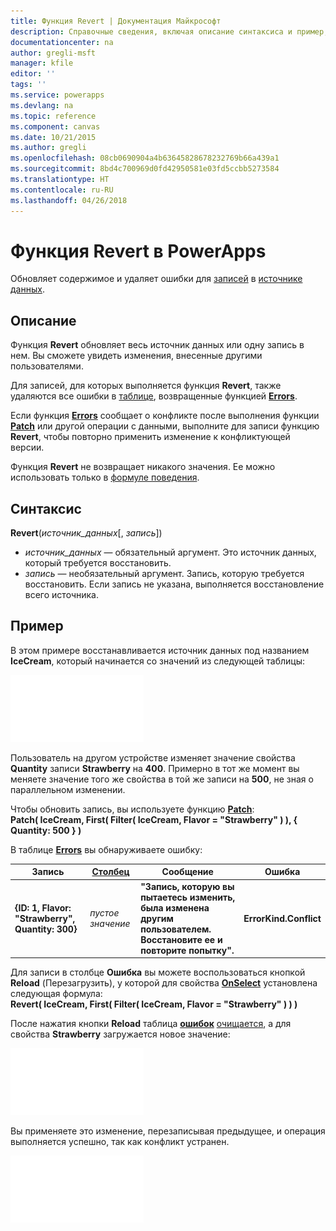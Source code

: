 ```yaml
---
title: Функция Revert | Документация Майкрософт
description: Справочные сведения, включая описание синтаксиса и пример, относительно функции Revert в PowerApps
documentationcenter: na
author: gregli-msft
manager: kfile
editor: ''
tags: ''
ms.service: powerapps
ms.devlang: na
ms.topic: reference
ms.component: canvas
ms.date: 10/21/2015
ms.author: gregli
ms.openlocfilehash: 08cb0690904a4b63645828678232769b66a439a1
ms.sourcegitcommit: 8bd4c700969d0fd42950581e03fd5ccbb5273584
ms.translationtype: HT
ms.contentlocale: ru-RU
ms.lasthandoff: 04/26/2018
---
```

# <a name="revert-function-in-powerapps"></a>Функция Revert в PowerApps
Обновляет содержимое и удаляет ошибки для [записей](../working-with-tables.md#records) в [источнике данных](../working-with-data-sources.md).

## <a name="description"></a>Описание
Функция **Revert** обновляет весь источник данных или одну запись в нем. Вы сможете увидеть изменения, внесенные другими пользователями.

Для записей, для которых выполняется функция **Revert**, также удаляются все ошибки в [таблице](../working-with-tables.md), возвращенные функцией **[Errors](function-errors.md)**.

Если функция **[Errors](function-errors.md)** сообщает о конфликте после выполнения функции **[Patch](function-patch.md)** или другой операции с данными, выполните для записи функцию **Revert**, чтобы повторно применить изменение к конфликтующей версии.

Функция **Revert** не возвращает никакого значения. Ее можно использовать только в [формуле поведения](../working-with-formulas-in-depth.md).

## <a name="syntax"></a>Синтаксис
**Revert**(*источник_данных*[, *запись*])

* *источник_данных* — обязательный аргумент. Это источник данных, который требуется восстановить.
* *запись* — необязательный аргумент.  Запись, которую требуется восстановить.  Если запись не указана, выполняется восстановление всего источника.

## <a name="example"></a>Пример
В этом примере восстанавливается источник данных под названием **IceCream**, который начинается со значений из следующей таблицы:

![](media/function-revert/icecream.png)

Пользователь на другом устройстве изменяет значение свойства **Quantity** записи **Strawberry** на **400**.  Примерно в тот же момент вы меняете значение того же свойства в той же записи на **500**, не зная о параллельном изменении.

Чтобы обновить запись, вы используете функцию **[Patch](function-patch.md)**:<br>
**Patch( IceCream, First( Filter( IceCream, Flavor = "Strawberry" ) ), { Quantity: 500 } )**

В таблице **[Errors](function-errors.md)** вы обнаруживаете ошибку:

| Запись | [Столбец](../working-with-tables.md#columns) | Сообщение | Ошибка |
| --- | --- | --- | --- |
| **{ID: 1, Flavor: "Strawberry", Quantity: 300}** |*пустое значение* |**"Запись, которую вы пытаетесь изменить, была изменена другим пользователем.  Восстановите ее и повторите попытку".** |**ErrorKind.Conflict** |

Для записи в столбце **Ошибка** вы можете воспользоваться кнопкой **Reload** (Перезагрузить), у которой для свойства **[OnSelect](../controls/properties-core.md)** установлена следующая формула:<br>
**Revert( IceCream, First( Filter( IceCream, Flavor = "Strawberry" ) ) )**

После нажатия кнопки **Reload** таблица **[ошибок](function-errors.md)** [очищается](function-isblank-isempty.md), а для свойства **Strawberry** загружается новое значение:

![](media/function-revert/icecream-after.png)

Вы применяете это изменение, перезаписывая предыдущее, и операция выполняется успешно, так как конфликт устранен.

![](media/function-revert/icecream-success.png)


